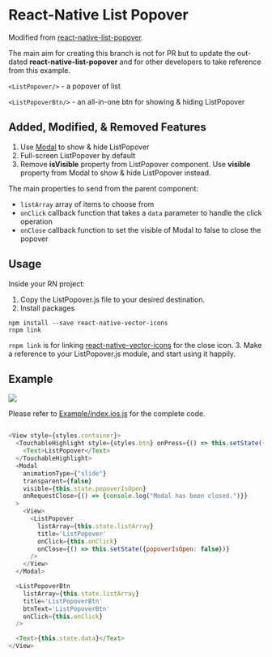 # React-Native List Popover

Modified from [react-native-list-popover](https://github.com/bulenttastan/react-native-list-popover).

The main aim for creating this branch is not for PR but to update the out-dated __react-native-list-popover__ and for other developers to take reference from this example.

```<ListPopover/>``` - a popover of list

```<ListPopoverBtn/>``` - an all-in-one btn for showing & hiding ListPopover

## Added, Modified, & Removed Features

1. Use [Modal](https://facebook.github.io/react-native/docs/modal.html) to show & hide ListPopover
2. Full-screen ListPopover by default
3. Remove __isVisible__ property from ListPopover component. Use __visible__ property from Modal to show & hide ListPopover instead.

The main properties to send from the parent component:
* `listArray` array of items to choose from
* `onClick` callback function that takes a `data` parameter to handle the click operation
* `onClose` callback function to set the visible of Modal to false to close the popover

## Usage

Inside your RN project:

1. Copy the ListPopover.js file to your desired destination.
2. Install packages

  ```
  npm install --save react-native-vector-icons
  rnpm link
  ```
  
  ```rnpm link``` is for linking [react-native-vector-icons](https://github.com/oblador/react-native-vector-icons) for the close icon.
3. Make a reference to your ListPopover.js module, and start using it happily.

## Example

![](https://github.com/pyliaorachel/react-native-list-popover/blob/list-popover-btn/ListPopover.gif)

Please refer to [Example/index.ios.js](https://github.com/pyliaorachel/react-native-list-popover/blob/list-popover-btn/Example/index.ios.js) for the complete code.

```javascript

<View style={styles.container}>
  <TouchableHighlight style={styles.btn} onPress={() => this.setState({popoverIsOpen: true})}>
    <Text>ListPopover</Text>
  </TouchableHighlight>
  <Modal
    animationType={"slide"}
    transparent={false}
    visible={this.state.popoverIsOpen}
    onRequestClose={() => {console.log("Modal has been closed.")}}
  >
    <View>
      <ListPopover
        listArray={this.state.listArray}
        title='ListPopover'
        onClick={this.onClick}
        onClose={() => this.setState({popoverIsOpen: false})}
      />
    </View>
  </Modal>

  <ListPopoverBtn
    listArray={this.state.listArray}
    title='ListPopoverBtn'
    btnText='ListPopoverBtn'
    onClick={this.onClick}
  />

  <Text>{this.state.data}</Text>
</View>

```
